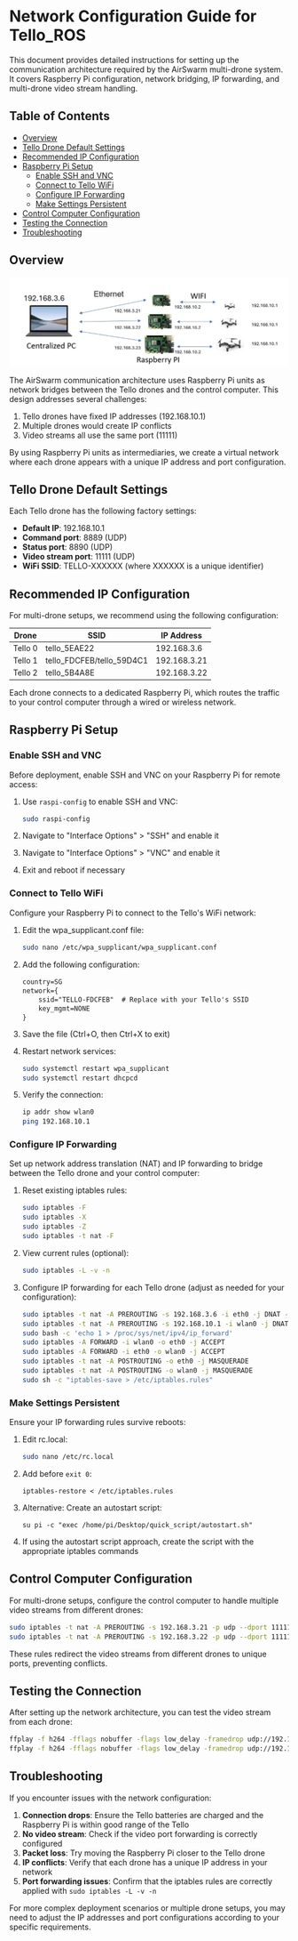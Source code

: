 # Network Configuration Guide for Tello_ROS

This document provides detailed instructions for setting up the communication architecture required by the AirSwarm multi-drone system. It covers Raspberry Pi configuration, network bridging, IP forwarding, and multi-drone video stream handling.

## Table of Contents

- [Overview](#overview)
- [Tello Drone Default Settings](#tello-drone-default-settings)
- [Recommended IP Configuration](#recommended-ip-configuration)
- [Raspberry Pi Setup](#raspberry-pi-setup)
  - [Enable SSH and VNC](#enable-ssh-and-vnc)
  - [Connect to Tello WiFi](#connect-to-tello-wifi)
  - [Configure IP Forwarding](#configure-ip-forwarding)
  - [Make Settings Persistent](#make-settings-persistent)
- [Control Computer Configuration](#control-computer-configuration)
- [Testing the Connection](#testing-the-connection)
- [Troubleshooting](#troubleshooting)

## Overview
![Hardware Architecture](supplimentary_material/HardwareArchitecture.png)

The AirSwarm communication architecture uses Raspberry Pi units as network bridges between the Tello drones and the control computer. This design addresses several challenges:

1. Tello drones have fixed IP addresses (192.168.10.1)
2. Multiple drones would create IP conflicts
3. Video streams all use the same port (11111)

By using Raspberry Pi units as intermediaries, we create a virtual network where each drone appears with a unique IP address and port configuration.

## Tello Drone Default Settings

Each Tello drone has the following factory settings:

- **Default IP**: 192.168.10.1
- **Command port**: 8889 (UDP)
- **Status port**: 8890 (UDP)
- **Video stream port**: 11111 (UDP)
- **WiFi SSID**: TELLO-XXXXXX (where XXXXXX is a unique identifier)

## Recommended IP Configuration

For multi-drone setups, we recommend using the following configuration:

| Drone | SSID | IP Address |
|-------|------|------------|
| Tello 0 | tello_5EAE22 | 192.168.3.6 |
| Tello 1 | tello_FDCFEB/tello_59D4C1 | 192.168.3.21 |
| Tello 2 | tello_5B4A8E | 192.168.3.22 |

Each drone connects to a dedicated Raspberry Pi, which routes the traffic to your control computer through a wired or wireless network.

## Raspberry Pi Setup

### Enable SSH and VNC

Before deployment, enable SSH and VNC on your Raspberry Pi for remote access:

1. Use `raspi-config` to enable SSH and VNC:
   ```bash
   sudo raspi-config
   ```
   
2. Navigate to "Interface Options" > "SSH" and enable it
3. Navigate to "Interface Options" > "VNC" and enable it
4. Exit and reboot if necessary

### Connect to Tello WiFi

Configure your Raspberry Pi to connect to the Tello's WiFi network:

1. Edit the wpa_supplicant.conf file:
   ```bash
   sudo nano /etc/wpa_supplicant/wpa_supplicant.conf
   ```

2. Add the following configuration:
   ```
   country=SG
   network={
       ssid="TELLO-FDCFEB"  # Replace with your Tello's SSID
       key_mgmt=NONE
   }
   ```

3. Save the file (Ctrl+O, then Ctrl+X to exit)

4. Restart network services:
   ```bash
   sudo systemctl restart wpa_supplicant
   sudo systemctl restart dhcpcd
   ```

5. Verify the connection:
   ```bash
   ip addr show wlan0
   ping 192.168.10.1
   ```

### Configure IP Forwarding

Set up network address translation (NAT) and IP forwarding to bridge between the Tello drone and your control computer:

1. Reset existing iptables rules:
   ```bash
   sudo iptables -F
   sudo iptables -X
   sudo iptables -Z
   sudo iptables -t nat -F
   ```

2. View current rules (optional):
   ```bash
   sudo iptables -L -v -n
   ```

3. Configure IP forwarding for each Tello drone (adjust as needed for your configuration):
   ```bash
   sudo iptables -t nat -A PREROUTING -s 192.168.3.6 -i eth0 -j DNAT --to-destination 192.168.10.1
   sudo iptables -t nat -A PREROUTING -s 192.168.10.1 -i wlan0 -j DNAT --to-destination 192.168.3.6
   sudo bash -c 'echo 1 > /proc/sys/net/ipv4/ip_forward'
   sudo iptables -A FORWARD -i wlan0 -o eth0 -j ACCEPT
   sudo iptables -A FORWARD -i eth0 -o wlan0 -j ACCEPT
   sudo iptables -t nat -A POSTROUTING -o eth0 -j MASQUERADE
   sudo iptables -t nat -A POSTROUTING -o wlan0 -j MASQUERADE
   sudo sh -c "iptables-save > /etc/iptables.rules"
   ```

### Make Settings Persistent

Ensure your IP forwarding rules survive reboots:

1. Edit rc.local:
   ```bash
   sudo nano /etc/rc.local
   ```

2. Add before `exit 0`:
   ```
   iptables-restore < /etc/iptables.rules
   ```

3. Alternative: Create an autostart script:
   ```
   su pi -c "exec /home/pi/Desktop/quick_script/autostart.sh"
   ```

4. If using the autostart script approach, create the script with the appropriate iptables commands

## Control Computer Configuration

For multi-drone setups, configure the control computer to handle multiple video streams from different drones:

```bash
sudo iptables -t nat -A PREROUTING -s 192.168.3.21 -p udp --dport 11111 -j REDIRECT --to-port 11118
sudo iptables -t nat -A PREROUTING -s 192.168.3.22 -p udp --dport 11111 -j REDIRECT --to-port 11119
```

These rules redirect the video streams from different drones to unique ports, preventing conflicts.

## Testing the Connection

After setting up the network architecture, you can test the video stream from each drone:

```bash
ffplay -f h264 -fflags nobuffer -flags low_delay -framedrop udp://192.168.3.21:11118 -framerate 30
ffplay -f h264 -fflags nobuffer -flags low_delay -framedrop udp://192.168.3.22:11119 -framerate 30
```

## Troubleshooting

If you encounter issues with the network configuration:

1. **Connection drops**: Ensure the Tello batteries are charged and the Raspberry Pi is within good range of the Tello
2. **No video stream**: Check if the video port forwarding is correctly configured
3. **Packet loss**: Try moving the Raspberry Pi closer to the Tello drone
4. **IP conflicts**: Verify that each drone has a unique IP address in your network
5. **Port forwarding issues**: Confirm that the iptables rules are correctly applied with `sudo iptables -L -v -n`

For more complex deployment scenarios or multiple drone setups, you may need to adjust the IP addresses and port configurations according to your specific requirements.
